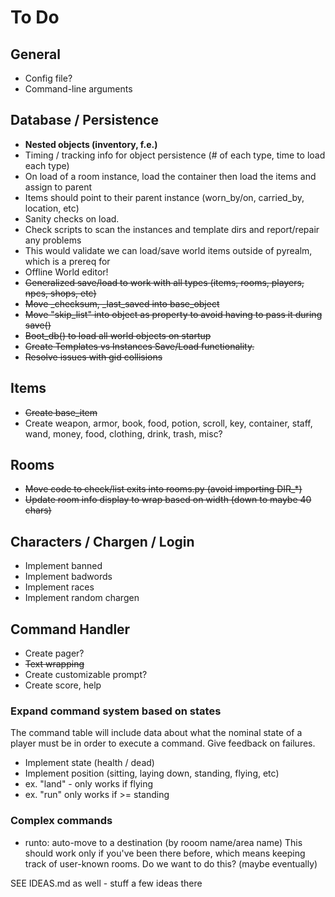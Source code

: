 # To Do

## General

* Config file?
* Command-line arguments

## Database / Persistence

* **Nested objects (inventory, f.e.)**
* Timing / tracking info for object persistence (# of each type, time to load each type)
* On load of a room instance, load the container then load the items and assign to parent
* Items should point to their parent instance (worn_by/on, carried_by, location, etc)
* Sanity checks on load.
* Check scripts to scan the instances and template dirs and report/repair any problems
* This would validate we can load/save world items outside of pyrealm, which is a prereq for
* Offline World editor!
* ~~Generalized save/load to work with all types (items, rooms, players, npcs, shops, etc)~~
* ~~Move _checksum, _last_saved into base_object~~
* ~~Move "skip_list" into object as property to avoid having to pass it during save()~~
* ~~Boot_db() to load all world objects on startup~~
* ~~Create Templates vs Instances Save/Load functionality.~~
* ~~Resolve issues with gid collisions~~

## Items

* ~~Create base_item~~
* Create weapon, armor, book, food, potion, scroll, key, container,
         staff, wand, money, food, clothing, drink, trash, misc?

## Rooms

* ~~Move code to check/list exits into rooms.py (avoid importing DIR_*)~~
* ~~Update room info display to wrap based on width (down to maybe 40 chars)~~

## Characters / Chargen / Login

* Implement banned
* Implement badwords
* Implement races
* Implement random chargen

## Command Handler

* Create pager?
* ~~Text wrapping~~
* Create customizable prompt?
* Create score, help

### Expand command system based on states

The command table will include data about what the nominal state of a player
  must be in order to execute a command.  Give feedback on failures.

* Implement state (health / dead)
* Implement position (sitting, laying down, standing, flying, etc)
* ex. "land" - only works if flying
* ex. "run" only works if >= standing

### Complex commands

* runto: auto-move to a destination (by rooom name/area name)
      This should work only if you've been there before, which means keeping
      track of user-known rooms.  Do we want to do this?  (maybe eventually)

SEE IDEAS.md as well - stuff a few ideas there